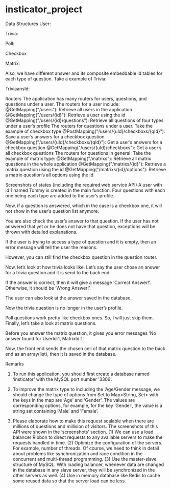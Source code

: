 # insticator_project
Data Structures
User:
 
Trivia:
 



Poll:
 
Checkbox
 










Matrix:
 
Also, we have different answer and its composite embeddable id tables for each type of question. Take a example of Trivia:
 







TriviaansId:
 
Routers
The application has many routers for users, questions, and questions under a user. 
The routers for a user include: 
@GetMapping("/users"): Retrieve all users in the application
@GetMapping("/users/{id}"): Retrieve a user using the id
@GetMapping("/users/{id}/questions"): Retrieve all questions of four types under a user’s profile
The routers for questions under a user. Take the example of checkbox type
@PostMapping("/users/{uId}/checkboxs/{qId}"): Save a user’s answers for a checkbox question
@GetMapping("/users/{uId}/checkboxs/{qId}"): Get a user’s answers for a checkbox question
@GetMapping("/users/{uId}/checkboxs"): Get a user’s all checkbox questions
The routers for questions in general:
Take the example of matrix type:
@GetMapping("/matrixs"): Retrieve all matrix questions in the whole application
@GetMapping("/matrixs/{id}"): Retrieve a matrix question using the id
@GetMapping("/matrixs/{id}/options"): Retrieve a matrix question’s all options using the id



Screenshots of states
(including the required web service API)
A user with id 1 named Tommy is created in the main function. Four questions with each one being each type are added to the user’s profile.
 
Now, if a question is answered, which in the case is a checkbox one, it will not show in the user’s question list anymore.
 
 
You are also check the user’s answer to that question. If the user has not answered that yet or he does not have that question, exceptions will be thrown with detailed explanations.
 
 
If the user is trying to access a type of question and it is empty, then an error message will tell the user the reasons.
 
However, you can still find the checkbox question in the question router.
 
Now, let’s look at how trivia looks like. Let’s say the user chose an answer for a trivia question and it is send to the back end.
 


If the answer is correct, then it will give a message ‘Correct Answer!’. Otherwise, it should be ‘Wrong Answer!’.
 
The user can also look at the answer saved in the database.
 
Now the trivia question is no longer in the user’s profile.
 
Poll questions work pretty like checkbox ones. So, I will just skip them. 
Finally, let’s take a look at matrix questions.
 
Before you answer the matrix question, it gives you error messages ‘No answer found for UserId:1, MatrixId:1’.
 
Now, the front end sends the chosen cell of that matrix question to the back end as an array(list), then it is saved in the database.
 
 

Remarks
1. To run this application, you should first create a database named ‘insticator’ with the MySQL port number ‘3306’.
2. To improve the matrix type to including the ‘Age/Gender message, we should change the type of options from Set<String> to Map<String, Set<String>> with the keys in the map are ‘Age’ and ‘Gender’. The values are corresponding options, for example, for the key ‘Gender’, the value is a string set containing ‘Male’ and ‘Female’.
 
3. Please elaborate how to make this request scalable when there are millions of questions and millision of visitors.
The screenshots of this API were shown in the ‘screenshots’ section. 
(1) We can use a load balancer Ribbon to direct requests to any available servers to make the requests handled in time.
(2) Optimize the configuration of the servers. For example, number of threads. Of course, we need to think in detail about problems like synchronization and race condition in the concurrent and multi-thread programming.
(3) Use the master-slave structure of MySQL. 
With loading balancer, whenever data are changed in the database in any slave server, they will be synchronized in the other servers as well.
(4) Use in memory database like Redis to cache some reused data so that the server load can be less.
